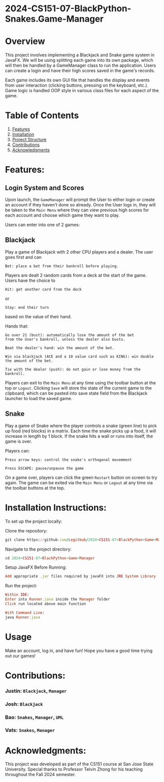 # 2024-CS151-07-BlackPython-Snakes.Game-Manager 

# Overview

This project involves implementing a Blackjack and Snake game system in JavaFX. 
We will be using splitting each game into its own package, which will then be handled 
by a GameManager class to run the application. Users can create a login and have 
their high scores saved in the game's records.

Each game includes its own GUI file that handles the display
and events from user interaction (clicking buttons, pressing on the keyboard,
etc.). Game logic is handled OOP style in various class files for each aspect
of the game.
# Table of Contents
1. [Features](#Features)
2. [Installation](#installation-instructions)
3. [Project Structure](#project-structure)
4. [Contributions](#contributions)
5. [Acknowledgments](#acknowledgments)

# Features:
## Login System and Scores
Upon launch, the `GameManager` will prompt the User to either login or create 
an account if they haven't done so already. Once the User logs in, they 
will be taken to the `Main Menu` where they can view previous high scores 
for each account and choose which game they want to play.

Users can enter into one of 2 games:
## Blackjack
Play a game of Blackjack with 2 other CPU players and a dealer. The user 
goes first and can 
``` 
Bet: place a bet from their bankroll before playing. 
``` 
Players are dealt 2 random cards from a deck at the start of the game. 
Users have the choice to
```
Hit: get another card from the deck
```
or 
```
Stay: end their turn
``` 
based on the value of their 
hand.

Hands that: 
```
Go over 21 (bust): automatically lose the amount of the bet 
from the User's bankroll, unless the dealer also busts.
```
```
Beat the dealer's hand: win the amount of the bet.
```
```
Win via blackjack (ACE and a 10 value card such as KING): win double 
the amount of the bet.
```
```
Tie with the dealer (push): do not gain or lose money from the bankroll.
```
Players can exit to the `Main Menu` at any time using the toolbar button at 
the top or `Logout`. Clicking `Save` will store the state of the current 
game to the clipboard, which can be pasted into save state field from the 
Blackjack launcher to load the saved game.

## Snake
Play a game of Snake where the player controls a snake (green line) to pick 
up food (red blocks) in a matrix. Each time the snake picks up a food, it 
will increase in length by 1 block. If the snake hits a wall or runs into 
itself, the game is over.

Players can: 

```
Press arrow keys: control the snake's orthogonal movemment
```
```
Press ESCAPE: pause/unpause the game
```

On a game over, players can click the green `Restart` button on screen to 
try again. The game can be exited via the `Main Menu` or `Logout` at any 
time via the toolbar buttons at the top.
# Installation Instructions:
To set up the project locally:

Clone the repository:
```rb
git clone https://github.com/Legitbub/2024-CS151-07-BlackPython-Game-Manager.git
```

Navigate to the project directory:
```rb
cd 2024-CS151-07-BlackPython-Game-Manager
```
Setup JavaFX Before Running:
```rb
Add appropriate .jar files required by javaFX into JRE System Library
```
Run the project:
```rb
Within IDE:
Enter into Runner.java inside the Manager folder
Click run located above main function

With Command Line:
java Runner.java
```

# Usage
Make an account, log in, and have fun! Hope you have a good time trying 
out our games!
# Contributions: 

### Justin: `Blackjack`, `Manager`

### Josh: `Blackjack`

### Bao: `Snakes`, `Manager`, `UML`

### Vats: `Snakes`, `Manager`

# Acknowledgments:
This project was developed as part of the CS151 course at San Jose State University. Special thanks to Professor Telvin Zhong for his teaching throughout the Fall 2024 semester.

